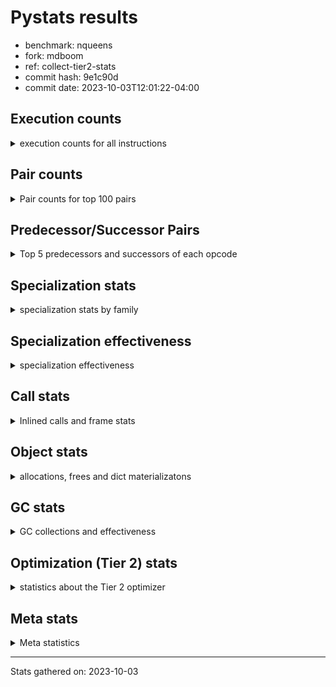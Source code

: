 
# Pystats results

- benchmark: nqueens
- fork: mdboom
- ref: collect-tier2-stats
- commit hash: 9e1c90d
- commit date: 2023-10-03T12:01:22-04:00

## Execution counts

<details>
<summary> execution counts for all instructions </summary>

|Name | Count | Self | Cumulative | Miss ratio | 
|---|---:|---:|---:|---:|
| POP_TOP | 51,823,200 | 11.1% | 11.1% |  |
| RESUME_CHECK | 47,111,580 | 10.1% | 21.3% |  |
| ENTER_EXECUTOR | 46,297,280 | 9.9% | 31.2% |  |
| INTERPRETER_EXIT | 44,692,260 | 9.6% | 40.8% |  |
| YIELD_VALUE | 42,146,160 | 9.1% | 49.9% |  |
| LOAD_FAST | 32,084,600 | 6.9% | 56.7% |  |
| LOAD_FAST_LOAD_FAST | 26,985,720 | 5.8% | 62.5% |  |
| LOAD_CONST | 18,799,320 | 4.0% | 66.6% |  |
| BINARY_OP_ADD_INT | 8,995,380 | 1.9% | 68.5% |  |
| BINARY_SLICE | 8,995,260 | 1.9% | 70.4% |  |
| LOAD_GLOBAL_BUILTIN | 7,511,760 | 1.6% | 72.1% |  |
| STORE_FAST | 7,385,060 | 1.6% | 73.6% |  |
| STORE_SUBSCR_LIST_INT | 6,576,060 | 1.4% | 75.1% |  |
| LOAD_DEREF | 4,971,020 | 1.1% | 76.1% |  |
| RETURN_CONST | 4,965,360 | 1.1% | 77.2% |  |
| BINARY_SUBSCR_TUPLE_INT | 4,965,320 | 1.1% | 78.3% |  |
| RETURN_GENERATOR | 4,965,300 | 1.1% | 79.3% |  |
| GET_ITER | 4,965,300 | 1.1% | 80.4% |  |
| COPY_FREE_VARS | 4,965,240 | 1.1% | 81.5% |  |
| CALL_PY_EXACT_ARGS | 4,965,240 | 1.1% | 82.5% |  |
| SET_FUNCTION_ATTRIBUTE | 4,965,180 | 1.1% | 83.6% |  |
| MAKE_FUNCTION | 4,965,180 | 1.1% | 84.7% |  |
| BUILD_TUPLE | 4,965,180 | 1.1% | 85.7% |  |
| POP_JUMP_IF_FALSE | 4,838,520 | 1.0% | 86.8% |  |
| SWAP | 4,838,460 | 1.0% | 87.8% |  |
| BINARY_SUBSCR_LIST_INT | 4,838,400 | 1.0% | 88.8% |  |
| UNARY_NEGATIVE | 4,838,280 | 1.0% | 89.9% |  |
| BINARY_OP_SUBTRACT_INT | 4,283,760 | 0.9% | 90.8% |  |
| BINARY_OP | 4,157,960 | 0.9% | 91.7% |  |
| STORE_SLICE | 4,156,860 | 0.9% | 92.6% |  |
| CALL_BUILTIN_CLASS | 2,546,460 | 0.5% | 93.1% |  |
| COMPARE_OP_INT | 2,546,100 | 0.5% | 93.7% |  |
| FOR_ITER_RANGE | 2,546,040 | 0.5% | 94.2% |  |
| CALL_LEN | 2,546,040 | 0.5% | 94.8% |  |
| JUMP_FORWARD | 2,424,660 | 0.5% | 95.3% |  |
| BINARY_SUBSCR | 2,419,820 | 0.5% | 95.8% |  |
| STORE_SUBSCR | 2,419,740 | 0.5% | 96.3% |  |
| JUMP_BACKWARD | 2,419,380 | 0.5% | 96.9% |  |
| FOR_ITER_LIST | 2,419,360 | 0.5% | 97.4% |  |
| COPY | 2,419,320 | 0.5% | 97.9% |  |
| STORE_DEREF | 2,419,260 | 0.5% | 98.4% |  |
| FOR_ITER_GEN | 2,419,260 | 0.5% | 98.9% |  |
| CALL_TUPLE_1 | 2,419,260 | 0.5% | 99.5% |  |
| TO_BOOL_INT | 2,419,200 | 0.5% | 100.0% |  |
| POP_JUMP_IF_TRUE | 126,780 | 0.0% | 100.0% |  |
| CALL | 560 | 0.0% | 100.0% |  |
| PUSH_NULL | 300 | 0.0% | 100.0% |  |
| LOAD_GLOBAL | 280 | 0.0% | 100.0% |  |
| LOAD_GLOBAL_MODULE | 220 | 0.0% | 100.0% |  |
| MAKE_CELL | 120 | 0.0% | 100.0% |  |
| LOAD_ATTR_MODULE | 100 | 0.0% | 100.0% |  |
| RETURN_VALUE | 60 | 0.0% | 100.0% |  |
| POP_JUMP_IF_NOT_NONE | 60 | 0.0% | 100.0% |  |
| NOP | 60 | 0.0% | 100.0% |  |
| LOAD_ATTR | 60 | 0.0% | 100.0% |  |
| END_FOR | 60 | 0.0% | 100.0% |  |
| CALL_PY_WITH_DEFAULTS | 60 | 0.0% | 100.0% |  |
| CALL_FUNCTION_EX | 60 | 0.0% | 100.0% |  |
| BUILD_SLICE | 60 | 0.0% | 100.0% |  |
| BINARY_OP_SUBTRACT_FLOAT | 60 | 0.0% | 100.0% |  |
| TO_BOOL | 20 | 0.0% | 100.0% |  |
| COMPARE_OP | 20 | 0.0% | 100.0% |  |


</details>

## Pair counts

<details>
<summary> Pair counts for top 100 pairs </summary>

|Pair | Count | Self | Cumulative | 
|---|---:|---:|---:|
| RESUME_CHECK POP_TOP | 42,146,160 | 9.1% | 9.1% |
| CACHE RESUME_CHECK | 39,727,020 | 8.5% | 17.6% |
| YIELD_VALUE INTERPRETER_EXIT | 39,726,960 | 8.5% | 26.1% |
| POP_TOP ENTER_EXECUTOR | 39,721,260 | 8.5% | 34.7% |
| ENTER_EXECUTOR YIELD_VALUE | 34,756,120 | 7.5% | 42.1% |
| LOAD_FAST_LOAD_FAST STORE_SUBSCR_LIST_INT | 6,576,000 | 1.4% | 43.5% |
| LOAD_GLOBAL_BUILTIN LOAD_FAST | 4,965,420 | 1.1% | 44.6% |
| STORE_FAST LOAD_DEREF | 4,965,380 | 1.1% | 45.7% |
| LOAD_FAST BINARY_SUBSCR_TUPLE_INT | 4,965,320 | 1.1% | 46.7% |
| LOAD_DEREF LOAD_FAST | 4,965,320 | 1.1% | 47.8% |
| RETURN_CONST INTERPRETER_EXIT | 4,965,300 | 1.1% | 48.9% |
| POP_TOP RESUME_CHECK | 4,965,300 | 1.1% | 49.9% |
| CACHE POP_TOP | 4,965,240 | 1.1% | 51.0% |
| ENTER_EXECUTOR RETURN_CONST | 4,965,220 | 1.1% | 52.1% |
| SET_FUNCTION_ATTRIBUTE LOAD_FAST | 4,965,180 | 1.1% | 53.1% |
| RESUME_CHECK LOAD_FAST | 4,965,180 | 1.1% | 54.2% |
| MAKE_FUNCTION SET_FUNCTION_ATTRIBUTE | 4,965,180 | 1.1% | 55.3% |
| LOAD_FAST BUILD_TUPLE | 4,965,180 | 1.1% | 56.3% |
| LOAD_CONST MAKE_FUNCTION | 4,965,180 | 1.1% | 57.4% |
| COPY_FREE_VARS RETURN_GENERATOR | 4,965,180 | 1.1% | 58.5% |
| CALL_PY_EXACT_ARGS COPY_FREE_VARS | 4,965,180 | 1.1% | 59.5% |
| BUILD_TUPLE LOAD_CONST | 4,965,180 | 1.1% | 60.6% |
| GET_ITER CALL_PY_EXACT_ARGS | 4,965,160 | 1.1% | 61.7% |
| LOAD_FAST LOAD_CONST | 4,838,520 | 1.0% | 62.7% |
| LOAD_CONST BINARY_OP_ADD_INT | 4,838,480 | 1.0% | 63.7% |
| LOAD_FAST_LOAD_FAST BINARY_SUBSCR_LIST_INT | 4,838,340 | 1.0% | 64.8% |
| LOAD_FAST_LOAD_FAST UNARY_NEGATIVE | 4,838,280 | 1.0% | 65.8% |
| LOAD_FAST_LOAD_FAST LOAD_CONST | 4,156,920 | 0.9% | 66.7% |
| LOAD_FAST_LOAD_FAST BINARY_OP_SUBTRACT_INT | 4,156,900 | 0.9% | 67.6% |
| STORE_SUBSCR_LIST_INT ENTER_EXECUTOR | 4,156,860 | 0.9% | 68.5% |
| STORE_SLICE LOAD_FAST_LOAD_FAST | 4,156,860 | 0.9% | 69.4% |
| LOAD_CONST STORE_SLICE | 4,156,860 | 0.9% | 70.3% |
| BINARY_SLICE BINARY_OP | 4,156,860 | 0.9% | 71.2% |
| BINARY_OP_SUBTRACT_INT LOAD_FAST_LOAD_FAST | 4,156,860 | 0.9% | 72.1% |
| BINARY_OP_ADD_INT BINARY_SLICE | 4,156,860 | 0.9% | 73.0% |
| BINARY_OP LOAD_FAST_LOAD_FAST | 4,156,860 | 0.9% | 73.9% |
| LOAD_GLOBAL_BUILTIN LOAD_GLOBAL_BUILTIN | 2,546,120 | 0.5% | 74.4% |
| FOR_ITER_RANGE STORE_FAST | 2,546,040 | 0.5% | 75.0% |
| RETURN_GENERATOR CALL_BUILTIN_CLASS | 2,546,020 | 0.5% | 75.5% |
| LOAD_FAST GET_ITER | 2,545,980 | 0.5% | 76.0% |
| LOAD_FAST FOR_ITER_RANGE | 2,545,980 | 0.5% | 76.6% |
| CALL_BUILTIN_CLASS CALL_LEN | 2,545,980 | 0.5% | 77.1% |
| BINARY_SUBSCR_TUPLE_INT LOAD_FAST | 2,545,980 | 0.5% | 77.7% |
| FOR_ITER_LIST STORE_FAST | 2,419,340 | 0.5% | 78.2% |
| BINARY_SUBSCR_TUPLE_INT YIELD_VALUE | 2,419,340 | 0.5% | 78.7% |
| COMPARE_OP_INT POP_JUMP_IF_FALSE | 2,419,320 | 0.5% | 79.2% |
| YIELD_VALUE STORE_DEREF | 2,419,200 | 0.5% | 79.8% |
| TO_BOOL_INT POP_JUMP_IF_FALSE | 2,419,200 | 0.5% | 80.3% |
| SWAP COPY | 2,419,200 | 0.5% | 80.8% |
| STORE_SUBSCR_LIST_INT LOAD_FAST_LOAD_FAST | 2,419,200 | 0.5% | 81.3% |
| STORE_FAST LOAD_FAST_LOAD_FAST | 2,419,200 | 0.5% | 81.8% |
| STORE_DEREF LOAD_FAST | 2,419,200 | 0.5% | 82.4% |
| LOAD_FAST_LOAD_FAST LOAD_FAST | 2,419,200 | 0.5% | 82.9% |
| LOAD_FAST LOAD_GLOBAL_BUILTIN | 2,419,200 | 0.5% | 83.4% |
| LOAD_FAST FOR_ITER_LIST | 2,419,200 | 0.5% | 83.9% |
| LOAD_FAST BINARY_SLICE | 2,419,200 | 0.5% | 84.4% |
| LOAD_FAST BINARY_OP_ADD_INT | 2,419,200 | 0.5% | 85.0% |
| LOAD_CONST LOAD_FAST | 2,419,200 | 0.5% | 85.5% |
| LOAD_CONST BINARY_SLICE | 2,419,200 | 0.5% | 86.0% |
| JUMP_BACKWARD FOR_ITER_GEN | 2,419,200 | 0.5% | 86.5% |
| FOR_ITER_GEN RESUME_CHECK | 2,419,200 | 0.5% | 87.0% |
| COPY COMPARE_OP_INT | 2,419,200 | 0.5% | 87.6% |
| CALL_TUPLE_1 YIELD_VALUE | 2,419,200 | 0.5% | 88.1% |
| CALL_LEN SWAP | 2,419,200 | 0.5% | 88.6% |
| BINARY_SLICE LOAD_FAST_LOAD_FAST | 2,419,200 | 0.5% | 89.1% |
| BINARY_SLICE GET_ITER | 2,419,200 | 0.5% | 89.6% |
| BINARY_OP_ADD_INT YIELD_VALUE | 2,419,200 | 0.5% | 90.2% |
| BINARY_OP_ADD_INT LOAD_CONST | 2,419,200 | 0.5% | 90.7% |
| RETURN_GENERATOR CALL_TUPLE_1 | 2,419,180 | 0.5% | 91.2% |
| LOAD_FAST TO_BOOL_INT | 2,419,180 | 0.5% | 91.7% |
| UNARY_NEGATIVE STORE_SUBSCR | 2,419,140 | 0.5% | 92.2% |
| UNARY_NEGATIVE BINARY_SUBSCR | 2,419,140 | 0.5% | 92.8% |
| SWAP LOAD_FAST_LOAD_FAST | 2,419,140 | 0.5% | 93.3% |
| STORE_SUBSCR LOAD_GLOBAL_BUILTIN | 2,419,140 | 0.5% | 93.8% |
| POP_TOP POP_TOP | 2,419,140 | 0.5% | 94.3% |
| POP_TOP JUMP_FORWARD | 2,419,140 | 0.5% | 94.8% |
| POP_JUMP_IF_FALSE ENTER_EXECUTOR | 2,419,140 | 0.5% | 95.4% |
| JUMP_FORWARD LOAD_FAST | 2,419,140 | 0.5% | 95.9% |
| ENTER_EXECUTOR LOAD_FAST_LOAD_FAST | 2,419,140 | 0.5% | 96.4% |
| ENTER_EXECUTOR LOAD_CONST | 2,419,140 | 0.5% | 96.9% |
| BINARY_SUBSCR_LIST_INT SWAP | 2,419,140 | 0.5% | 97.4% |
| BINARY_SUBSCR_LIST_INT STORE_FAST | 2,419,140 | 0.5% | 98.0% |
| BINARY_SUBSCR LOAD_FAST_LOAD_FAST | 2,419,140 | 0.5% | 98.5% |
| POP_TOP JUMP_BACKWARD | 2,298,120 | 0.5% | 99.0% |
| POP_JUMP_IF_FALSE POP_TOP | 2,292,420 | 0.5% | 99.5% |
| ENTER_EXECUTOR BINARY_OP_ADD_INT | 1,737,660 | 0.4% | 99.8% |
| POP_JUMP_IF_FALSE LOAD_GLOBAL_BUILTIN | 126,840 | 0.0% | 99.9% |
| LOAD_FAST BINARY_OP_SUBTRACT_INT | 126,780 | 0.0% | 99.9% |
| COMPARE_OP_INT POP_JUMP_IF_TRUE | 126,780 | 0.0% | 99.9% |
| CALL_LEN COMPARE_OP_INT | 126,780 | 0.0% | 99.9% |
| BINARY_OP_SUBTRACT_INT YIELD_VALUE | 126,780 | 0.0% | 100.0% |
| POP_JUMP_IF_TRUE JUMP_BACKWARD | 121,260 | 0.0% | 100.0% |
| POP_JUMP_IF_TRUE JUMP_FORWARD | 5,520 | 0.0% | 100.0% |
| LOAD_DEREF YIELD_VALUE | 5,520 | 0.0% | 100.0% |
| JUMP_FORWARD LOAD_DEREF | 5,520 | 0.0% | 100.0% |
| BINARY_OP BINARY_OP | 1,020 | 0.0% | 100.0% |
| BINARY_SUBSCR BINARY_SUBSCR | 620 | 0.0% | 100.0% |
| STORE_SUBSCR STORE_SUBSCR | 600 | 0.0% | 100.0% |
| STORE_FAST LOAD_FAST | 240 | 0.0% | 100.0% |
| PUSH_NULL CALL | 240 | 0.0% | 100.0% |


</details>

## Predecessor/Successor Pairs

<details>
<summary> Top 5 predecessors and successors of each opcode </summary>

### BINARY_SLICE

<details>
<summary> Successors and predecessors for BINARY_SLICE </summary>

|Predecessors | Count | Percentage | 
|---|---:|---:|
| BINARY_OP_ADD_INT | 4,156,860 | 46.2% |
| LOAD_FAST | 2,419,200 | 26.9% |
| LOAD_CONST | 2,419,200 | 26.9% |

|Successors | Count | Percentage | 
|---|---:|---:|
| BINARY_OP | 4,156,860 | 46.2% |
| LOAD_FAST_LOAD_FAST | 2,419,200 | 26.9% |
| GET_ITER | 2,419,200 | 26.9% |


</details>

### STORE_SLICE

<details>
<summary> Successors and predecessors for STORE_SLICE </summary>

|Predecessors | Count | Percentage | 
|---|---:|---:|
| LOAD_CONST | 4,156,860 | 100.0% |

|Successors | Count | Percentage | 
|---|---:|---:|
| LOAD_FAST_LOAD_FAST | 4,156,860 | 100.0% |


</details>

### CACHE

<details>
<summary> Successors and predecessors for CACHE </summary>

|Predecessors | Count | Percentage | 
|---|---:|---:|

|Successors | Count | Percentage | 
|---|---:|---:|
| RESUME_CHECK | 39,727,020 | 88.9% |
| POP_TOP | 4,965,240 | 11.1% |


</details>

### BINARY_SUBSCR

<details>
<summary> Successors and predecessors for BINARY_SUBSCR </summary>

|Predecessors | Count | Percentage | 
|---|---:|---:|
| UNARY_NEGATIVE | 2,419,140 | 100.0% |
| BINARY_SUBSCR | 620 | 0.0% |
| BUILD_SLICE | 60 | 0.0% |

|Successors | Count | Percentage | 
|---|---:|---:|
| LOAD_FAST_LOAD_FAST | 2,419,140 | 100.0% |
| BINARY_SUBSCR | 620 | 0.0% |
| STORE_FAST | 60 | 0.0% |


</details>

### END_FOR

<details>
<summary> Successors and predecessors for END_FOR </summary>

|Predecessors | Count | Percentage | 
|---|---:|---:|
| RETURN_CONST | 60 | 100.0% |

|Successors | Count | Percentage | 
|---|---:|---:|
| RETURN_CONST | 60 | 100.0% |


</details>

### GET_ITER

<details>
<summary> Successors and predecessors for GET_ITER </summary>

|Predecessors | Count | Percentage | 
|---|---:|---:|
| LOAD_FAST | 2,545,980 | 51.3% |
| BINARY_SLICE | 2,419,200 | 48.7% |
| RETURN_GENERATOR | 60 | 0.0% |
| CALL_BUILTIN_CLASS | 60 | 0.0% |

|Successors | Count | Percentage | 
|---|---:|---:|
| CALL_PY_EXACT_ARGS | 4,965,160 | 100.0% |
| FOR_ITER_RANGE | 60 | 0.0% |
| FOR_ITER_GEN | 60 | 0.0% |
| CALL | 20 | 0.0% |


</details>

### INTERPRETER_EXIT

<details>
<summary> Successors and predecessors for INTERPRETER_EXIT </summary>

|Predecessors | Count | Percentage | 
|---|---:|---:|
| YIELD_VALUE | 39,726,960 | 88.9% |
| RETURN_CONST | 4,965,300 | 11.1% |

|Successors | Count | Percentage | 
|---|---:|---:|


</details>

### MAKE_FUNCTION

<details>
<summary> Successors and predecessors for MAKE_FUNCTION </summary>

|Predecessors | Count | Percentage | 
|---|---:|---:|
| LOAD_CONST | 4,965,180 | 100.0% |

|Successors | Count | Percentage | 
|---|---:|---:|
| SET_FUNCTION_ATTRIBUTE | 4,965,180 | 100.0% |


</details>

### NOP

<details>
<summary> Successors and predecessors for NOP </summary>

|Predecessors | Count | Percentage | 
|---|---:|---:|
| POP_TOP | 60 | 100.0% |

|Successors | Count | Percentage | 
|---|---:|---:|
| LOAD_DEREF | 60 | 100.0% |


</details>

### POP_TOP

<details>
<summary> Successors and predecessors for POP_TOP </summary>

|Predecessors | Count | Percentage | 
|---|---:|---:|
| RESUME_CHECK | 42,146,160 | 81.3% |
| CACHE | 4,965,240 | 9.6% |
| POP_TOP | 2,419,140 | 4.7% |
| POP_JUMP_IF_FALSE | 2,292,420 | 4.4% |
| CALL | 120 | 0.0% |

|Successors | Count | Percentage | 
|---|---:|---:|
| ENTER_EXECUTOR | 39,721,260 | 76.6% |
| RESUME_CHECK | 4,965,300 | 9.6% |
| POP_TOP | 2,419,140 | 4.7% |
| JUMP_FORWARD | 2,419,140 | 4.7% |
| JUMP_BACKWARD | 2,298,120 | 4.4% |


</details>

### PUSH_NULL

<details>
<summary> Successors and predecessors for PUSH_NULL </summary>

|Predecessors | Count | Percentage | 
|---|---:|---:|
| LOAD_FAST | 180 | 60.0% |
| LOAD_DEREF | 60 | 20.0% |
| LOAD_ATTR_MODULE | 40 | 13.3% |
| LOAD_ATTR | 20 | 6.7% |

|Successors | Count | Percentage | 
|---|---:|---:|
| CALL | 240 | 80.0% |
| LOAD_FAST | 60 | 20.0% |


</details>

### RETURN_GENERATOR

<details>
<summary> Successors and predecessors for RETURN_GENERATOR </summary>

|Predecessors | Count | Percentage | 
|---|---:|---:|
| COPY_FREE_VARS | 4,965,180 | 100.0% |
| MAKE_CELL | 120 | 0.0% |

|Successors | Count | Percentage | 
|---|---:|---:|
| CALL_BUILTIN_CLASS | 2,546,020 | 51.3% |
| CALL_TUPLE_1 | 2,419,180 | 48.7% |
| GET_ITER | 60 | 0.0% |
| CALL | 40 | 0.0% |


</details>

### RETURN_VALUE

<details>
<summary> Successors and predecessors for RETURN_VALUE </summary>

|Predecessors | Count | Percentage | 
|---|---:|---:|
| LOAD_FAST | 60 | 100.0% |

|Successors | Count | Percentage | 
|---|---:|---:|
| LOAD_GLOBAL | 40 | 66.7% |
| LOAD_GLOBAL_MODULE | 20 | 33.3% |


</details>

### STORE_SUBSCR

<details>
<summary> Successors and predecessors for STORE_SUBSCR </summary>

|Predecessors | Count | Percentage | 
|---|---:|---:|
| UNARY_NEGATIVE | 2,419,140 | 100.0% |
| STORE_SUBSCR | 600 | 0.0% |

|Successors | Count | Percentage | 
|---|---:|---:|
| LOAD_GLOBAL_BUILTIN | 2,419,140 | 100.0% |
| STORE_SUBSCR | 600 | 0.0% |


</details>

### TO_BOOL

<details>
<summary> Successors and predecessors for TO_BOOL </summary>

|Predecessors | Count | Percentage | 
|---|---:|---:|
| LOAD_FAST | 20 | 100.0% |

|Successors | Count | Percentage | 
|---|---:|---:|
| TO_BOOL_INT | 20 | 100.0% |


</details>

### UNARY_NEGATIVE

<details>
<summary> Successors and predecessors for UNARY_NEGATIVE </summary>

|Predecessors | Count | Percentage | 
|---|---:|---:|
| LOAD_FAST_LOAD_FAST | 4,838,280 | 100.0% |

|Successors | Count | Percentage | 
|---|---:|---:|
| STORE_SUBSCR | 2,419,140 | 50.0% |
| BINARY_SUBSCR | 2,419,140 | 50.0% |


</details>

### BINARY_OP

<details>
<summary> Successors and predecessors for BINARY_OP </summary>

|Predecessors | Count | Percentage | 
|---|---:|---:|
| BINARY_SLICE | 4,156,860 | 100.0% |
| BINARY_OP | 1,020 | 0.0% |
| LOAD_CONST | 40 | 0.0% |
| LOAD_FAST_LOAD_FAST | 20 | 0.0% |
| LOAD_FAST | 20 | 0.0% |

|Successors | Count | Percentage | 
|---|---:|---:|
| LOAD_FAST_LOAD_FAST | 4,156,860 | 100.0% |
| BINARY_OP | 1,020 | 0.0% |
| BINARY_OP_ADD_INT | 40 | 0.0% |
| BINARY_OP_SUBTRACT_INT | 20 | 0.0% |
| BINARY_OP_SUBTRACT_FLOAT | 20 | 0.0% |


</details>

### BUILD_SLICE

<details>
<summary> Successors and predecessors for BUILD_SLICE </summary>

|Predecessors | Count | Percentage | 
|---|---:|---:|
| LOAD_CONST | 60 | 100.0% |

|Successors | Count | Percentage | 
|---|---:|---:|
| BINARY_SUBSCR | 60 | 100.0% |


</details>

### BUILD_TUPLE

<details>
<summary> Successors and predecessors for BUILD_TUPLE </summary>

|Predecessors | Count | Percentage | 
|---|---:|---:|
| LOAD_FAST | 4,965,180 | 100.0% |

|Successors | Count | Percentage | 
|---|---:|---:|
| LOAD_CONST | 4,965,180 | 100.0% |


</details>

### CALL

<details>
<summary> Successors and predecessors for CALL </summary>

|Predecessors | Count | Percentage | 
|---|---:|---:|
| PUSH_NULL | 240 | 42.9% |
| LOAD_FAST | 100 | 17.9% |
| CALL | 80 | 14.3% |
| RETURN_GENERATOR | 40 | 7.1% |
| CALL_BUILTIN_CLASS | 40 | 7.1% |

|Successors | Count | Percentage | 
|---|---:|---:|
| POP_TOP | 120 | 21.4% |
| CALL_BUILTIN_CLASS | 120 | 21.4% |
| CALL | 80 | 14.3% |
| STORE_FAST | 60 | 10.7% |
| LOAD_FAST | 60 | 10.7% |


</details>

### CALL_FUNCTION_EX

<details>
<summary> Successors and predecessors for CALL_FUNCTION_EX </summary>

|Predecessors | Count | Percentage | 
|---|---:|---:|
| LOAD_FAST | 60 | 100.0% |

|Successors | Count | Percentage | 
|---|---:|---:|
| COPY_FREE_VARS | 60 | 100.0% |


</details>

### COMPARE_OP

<details>
<summary> Successors and predecessors for COMPARE_OP </summary>

|Predecessors | Count | Percentage | 
|---|---:|---:|
| LOAD_CONST | 20 | 100.0% |

|Successors | Count | Percentage | 
|---|---:|---:|
| COMPARE_OP_INT | 20 | 100.0% |


</details>

### COPY

<details>
<summary> Successors and predecessors for COPY </summary>

|Predecessors | Count | Percentage | 
|---|---:|---:|
| SWAP | 2,419,200 | 100.0% |
| LOAD_FAST_LOAD_FAST | 60 | 0.0% |
| COPY | 60 | 0.0% |

|Successors | Count | Percentage | 
|---|---:|---:|
| COMPARE_OP_INT | 2,419,200 | 100.0% |
| COPY | 60 | 0.0% |
| BINARY_SUBSCR_LIST_INT | 60 | 0.0% |


</details>

### COPY_FREE_VARS

<details>
<summary> Successors and predecessors for COPY_FREE_VARS </summary>

|Predecessors | Count | Percentage | 
|---|---:|---:|
| CALL_PY_EXACT_ARGS | 4,965,180 | 100.0% |
| CALL_FUNCTION_EX | 60 | 0.0% |

|Successors | Count | Percentage | 
|---|---:|---:|
| RETURN_GENERATOR | 4,965,180 | 100.0% |
| RESUME_CHECK | 60 | 0.0% |


</details>

### ENTER_EXECUTOR

<details>
<summary> Successors and predecessors for ENTER_EXECUTOR </summary>

|Predecessors | Count | Percentage | 
|---|---:|---:|
| POP_TOP | 39,721,260 | 85.8% |
| STORE_SUBSCR_LIST_INT | 4,156,860 | 9.0% |
| POP_JUMP_IF_FALSE | 2,419,140 | 5.2% |
| JUMP_BACKWARD | 20 | 0.0% |

|Successors | Count | Percentage | 
|---|---:|---:|
| YIELD_VALUE | 34,756,120 | 75.1% |
| RETURN_CONST | 4,965,220 | 10.7% |
| LOAD_FAST_LOAD_FAST | 2,419,140 | 5.2% |
| LOAD_CONST | 2,419,140 | 5.2% |
| BINARY_OP_ADD_INT | 1,737,660 | 3.8% |


</details>

### JUMP_BACKWARD

<details>
<summary> Successors and predecessors for JUMP_BACKWARD </summary>

|Predecessors | Count | Percentage | 
|---|---:|---:|
| POP_TOP | 2,298,120 | 95.0% |
| POP_JUMP_IF_TRUE | 121,260 | 5.0% |

|Successors | Count | Percentage | 
|---|---:|---:|
| FOR_ITER_GEN | 2,419,200 | 100.0% |
| FOR_ITER_LIST | 160 | 0.0% |
| ENTER_EXECUTOR | 20 | 0.0% |


</details>

### JUMP_FORWARD

<details>
<summary> Successors and predecessors for JUMP_FORWARD </summary>

|Predecessors | Count | Percentage | 
|---|---:|---:|
| POP_TOP | 2,419,140 | 99.8% |
| POP_JUMP_IF_TRUE | 5,520 | 0.2% |

|Successors | Count | Percentage | 
|---|---:|---:|
| LOAD_FAST | 2,419,140 | 99.8% |
| LOAD_DEREF | 5,520 | 0.2% |


</details>

### LOAD_ATTR

<details>
<summary> Successors and predecessors for LOAD_ATTR </summary>

|Predecessors | Count | Percentage | 
|---|---:|---:|
| LOAD_GLOBAL_MODULE | 40 | 66.7% |
| LOAD_GLOBAL | 20 | 33.3% |

|Successors | Count | Percentage | 
|---|---:|---:|
| LOAD_ATTR_MODULE | 40 | 66.7% |
| PUSH_NULL | 20 | 33.3% |


</details>

### LOAD_CONST

<details>
<summary> Successors and predecessors for LOAD_CONST </summary>

|Predecessors | Count | Percentage | 
|---|---:|---:|
| BUILD_TUPLE | 4,965,180 | 26.4% |
| LOAD_FAST | 4,838,520 | 25.7% |
| LOAD_FAST_LOAD_FAST | 4,156,920 | 22.1% |
| BINARY_OP_ADD_INT | 2,419,200 | 12.9% |
| ENTER_EXECUTOR | 2,419,140 | 12.9% |

|Successors | Count | Percentage | 
|---|---:|---:|
| MAKE_FUNCTION | 4,965,180 | 26.4% |
| BINARY_OP_ADD_INT | 4,838,480 | 25.7% |
| STORE_SLICE | 4,156,860 | 22.1% |
| LOAD_FAST | 2,419,200 | 12.9% |
| BINARY_SLICE | 2,419,200 | 12.9% |


</details>

### LOAD_DEREF

<details>
<summary> Successors and predecessors for LOAD_DEREF </summary>

|Predecessors | Count | Percentage | 
|---|---:|---:|
| STORE_FAST | 4,965,380 | 99.9% |
| JUMP_FORWARD | 5,520 | 0.1% |
| NOP | 60 | 0.0% |
| LOAD_GLOBAL_BUILTIN | 60 | 0.0% |

|Successors | Count | Percentage | 
|---|---:|---:|
| LOAD_FAST | 4,965,320 | 99.9% |
| YIELD_VALUE | 5,520 | 0.1% |
| STORE_FAST | 60 | 0.0% |
| PUSH_NULL | 60 | 0.0% |
| CALL_LEN | 40 | 0.0% |


</details>

### LOAD_FAST

<details>
<summary> Successors and predecessors for LOAD_FAST </summary>

|Predecessors | Count | Percentage | 
|---|---:|---:|
| LOAD_GLOBAL_BUILTIN | 4,965,420 | 15.5% |
| LOAD_DEREF | 4,965,320 | 15.5% |
| SET_FUNCTION_ATTRIBUTE | 4,965,180 | 15.5% |
| RESUME_CHECK | 4,965,180 | 15.5% |
| BINARY_SUBSCR_TUPLE_INT | 2,545,980 | 7.9% |

|Successors | Count | Percentage | 
|---|---:|---:|
| BINARY_SUBSCR_TUPLE_INT | 4,965,320 | 15.5% |
| BUILD_TUPLE | 4,965,180 | 15.5% |
| LOAD_CONST | 4,838,520 | 15.1% |
| GET_ITER | 2,545,980 | 7.9% |
| FOR_ITER_RANGE | 2,545,980 | 7.9% |


</details>

### LOAD_FAST_LOAD_FAST

<details>
<summary> Successors and predecessors for LOAD_FAST_LOAD_FAST </summary>

|Predecessors | Count | Percentage | 
|---|---:|---:|
| STORE_SLICE | 4,156,860 | 15.4% |
| BINARY_OP_SUBTRACT_INT | 4,156,860 | 15.4% |
| BINARY_OP | 4,156,860 | 15.4% |
| STORE_SUBSCR_LIST_INT | 2,419,200 | 9.0% |
| STORE_FAST | 2,419,200 | 9.0% |

|Successors | Count | Percentage | 
|---|---:|---:|
| STORE_SUBSCR_LIST_INT | 6,576,000 | 24.4% |
| BINARY_SUBSCR_LIST_INT | 4,838,340 | 17.9% |
| UNARY_NEGATIVE | 4,838,280 | 17.9% |
| LOAD_CONST | 4,156,920 | 15.4% |
| BINARY_OP_SUBTRACT_INT | 4,156,900 | 15.4% |


</details>

### LOAD_GLOBAL

<details>
<summary> Successors and predecessors for LOAD_GLOBAL </summary>

|Predecessors | Count | Percentage | 
|---|---:|---:|
| STORE_FAST | 80 | 28.6% |
| RESUME_CHECK | 80 | 28.6% |
| LOAD_GLOBAL_BUILTIN | 60 | 21.4% |
| RETURN_VALUE | 40 | 14.3% |
| STORE_DEREF | 20 | 7.1% |

|Successors | Count | Percentage | 
|---|---:|---:|
| LOAD_GLOBAL_BUILTIN | 180 | 64.3% |
| LOAD_GLOBAL_MODULE | 80 | 28.6% |
| LOAD_ATTR | 20 | 7.1% |


</details>

### MAKE_CELL

<details>
<summary> Successors and predecessors for MAKE_CELL </summary>

|Predecessors | Count | Percentage | 
|---|---:|---:|
| CALL_PY_WITH_DEFAULTS | 60 | 50.0% |
| CALL_PY_EXACT_ARGS | 60 | 50.0% |

|Successors | Count | Percentage | 
|---|---:|---:|
| RETURN_GENERATOR | 120 | 100.0% |


</details>

### POP_JUMP_IF_FALSE

<details>
<summary> Successors and predecessors for POP_JUMP_IF_FALSE </summary>

|Predecessors | Count | Percentage | 
|---|---:|---:|
| COMPARE_OP_INT | 2,419,320 | 50.0% |
| TO_BOOL_INT | 2,419,200 | 50.0% |

|Successors | Count | Percentage | 
|---|---:|---:|
| ENTER_EXECUTOR | 2,419,140 | 50.0% |
| POP_TOP | 2,292,420 | 47.4% |
| LOAD_GLOBAL_BUILTIN | 126,840 | 2.6% |
| LOAD_FAST_LOAD_FAST | 60 | 0.0% |
| LOAD_FAST | 60 | 0.0% |


</details>

### POP_JUMP_IF_NOT_NONE

<details>
<summary> Successors and predecessors for POP_JUMP_IF_NOT_NONE </summary>

|Predecessors | Count | Percentage | 
|---|---:|---:|
| LOAD_FAST | 60 | 100.0% |

|Successors | Count | Percentage | 
|---|---:|---:|
| LOAD_FAST | 60 | 100.0% |


</details>

### POP_JUMP_IF_TRUE

<details>
<summary> Successors and predecessors for POP_JUMP_IF_TRUE </summary>

|Predecessors | Count | Percentage | 
|---|---:|---:|
| COMPARE_OP_INT | 126,780 | 100.0% |

|Successors | Count | Percentage | 
|---|---:|---:|
| JUMP_BACKWARD | 121,260 | 95.6% |
| JUMP_FORWARD | 5,520 | 4.4% |


</details>

### RETURN_CONST

<details>
<summary> Successors and predecessors for RETURN_CONST </summary>

|Predecessors | Count | Percentage | 
|---|---:|---:|
| ENTER_EXECUTOR | 4,965,220 | 100.0% |
| POP_TOP | 60 | 0.0% |
| END_FOR | 60 | 0.0% |
| FOR_ITER_LIST | 20 | 0.0% |

|Successors | Count | Percentage | 
|---|---:|---:|
| INTERPRETER_EXIT | 4,965,300 | 100.0% |
| END_FOR | 60 | 0.0% |


</details>

### SET_FUNCTION_ATTRIBUTE

<details>
<summary> Successors and predecessors for SET_FUNCTION_ATTRIBUTE </summary>

|Predecessors | Count | Percentage | 
|---|---:|---:|
| MAKE_FUNCTION | 4,965,180 | 100.0% |

|Successors | Count | Percentage | 
|---|---:|---:|
| LOAD_FAST | 4,965,180 | 100.0% |


</details>

### STORE_DEREF

<details>
<summary> Successors and predecessors for STORE_DEREF </summary>

|Predecessors | Count | Percentage | 
|---|---:|---:|
| YIELD_VALUE | 2,419,200 | 100.0% |
| CALL_TUPLE_1 | 60 | 0.0% |

|Successors | Count | Percentage | 
|---|---:|---:|
| LOAD_FAST | 2,419,200 | 100.0% |
| LOAD_GLOBAL_BUILTIN | 40 | 0.0% |
| LOAD_GLOBAL | 20 | 0.0% |


</details>

### STORE_FAST

<details>
<summary> Successors and predecessors for STORE_FAST </summary>

|Predecessors | Count | Percentage | 
|---|---:|---:|
| FOR_ITER_RANGE | 2,546,040 | 34.5% |
| FOR_ITER_LIST | 2,419,340 | 32.8% |
| BINARY_SUBSCR_LIST_INT | 2,419,140 | 32.8% |
| CALL_BUILTIN_CLASS | 120 | 0.0% |
| LOAD_FAST | 60 | 0.0% |

|Successors | Count | Percentage | 
|---|---:|---:|
| LOAD_DEREF | 4,965,380 | 67.2% |
| LOAD_FAST_LOAD_FAST | 2,419,200 | 32.8% |
| LOAD_FAST | 240 | 0.0% |
| LOAD_GLOBAL_BUILTIN | 120 | 0.0% |
| LOAD_GLOBAL | 80 | 0.0% |


</details>

### SWAP

<details>
<summary> Successors and predecessors for SWAP </summary>

|Predecessors | Count | Percentage | 
|---|---:|---:|
| CALL_LEN | 2,419,200 | 50.0% |
| BINARY_SUBSCR_LIST_INT | 2,419,140 | 50.0% |
| SWAP | 60 | 0.0% |
| BINARY_OP_SUBTRACT_INT | 60 | 0.0% |

|Successors | Count | Percentage | 
|---|---:|---:|
| COPY | 2,419,200 | 50.0% |
| LOAD_FAST_LOAD_FAST | 2,419,140 | 50.0% |
| SWAP | 60 | 0.0% |
| STORE_SUBSCR_LIST_INT | 60 | 0.0% |


</details>

### YIELD_VALUE

<details>
<summary> Successors and predecessors for YIELD_VALUE </summary>

|Predecessors | Count | Percentage | 
|---|---:|---:|
| ENTER_EXECUTOR | 34,756,120 | 82.5% |
| BINARY_SUBSCR_TUPLE_INT | 2,419,340 | 5.7% |
| CALL_TUPLE_1 | 2,419,200 | 5.7% |
| BINARY_OP_ADD_INT | 2,419,200 | 5.7% |
| BINARY_OP_SUBTRACT_INT | 126,780 | 0.3% |

|Successors | Count | Percentage | 
|---|---:|---:|
| INTERPRETER_EXIT | 39,726,960 | 94.3% |
| STORE_DEREF | 2,419,200 | 5.7% |


</details>

### BINARY_OP_ADD_INT

<details>
<summary> Successors and predecessors for BINARY_OP_ADD_INT </summary>

|Predecessors | Count | Percentage | 
|---|---:|---:|
| LOAD_CONST | 4,838,480 | 53.8% |
| LOAD_FAST | 2,419,200 | 26.9% |
| ENTER_EXECUTOR | 1,737,660 | 19.3% |
| BINARY_OP | 40 | 0.0% |

|Successors | Count | Percentage | 
|---|---:|---:|
| BINARY_SLICE | 4,156,860 | 46.2% |
| YIELD_VALUE | 2,419,200 | 26.9% |
| LOAD_CONST | 2,419,200 | 26.9% |
| LOAD_FAST | 60 | 0.0% |
| CALL_BUILTIN_CLASS | 40 | 0.0% |


</details>

### BINARY_OP_SUBTRACT_FLOAT

<details>
<summary> Successors and predecessors for BINARY_OP_SUBTRACT_FLOAT </summary>

|Predecessors | Count | Percentage | 
|---|---:|---:|
| LOAD_FAST | 40 | 66.7% |
| BINARY_OP | 20 | 33.3% |

|Successors | Count | Percentage | 
|---|---:|---:|
| STORE_FAST | 60 | 100.0% |


</details>

### BINARY_OP_SUBTRACT_INT

<details>
<summary> Successors and predecessors for BINARY_OP_SUBTRACT_INT </summary>

|Predecessors | Count | Percentage | 
|---|---:|---:|
| LOAD_FAST_LOAD_FAST | 4,156,900 | 97.0% |
| LOAD_FAST | 126,780 | 3.0% |
| LOAD_CONST | 60 | 0.0% |
| BINARY_OP | 20 | 0.0% |

|Successors | Count | Percentage | 
|---|---:|---:|
| LOAD_FAST_LOAD_FAST | 4,156,860 | 97.0% |
| YIELD_VALUE | 126,780 | 3.0% |
| SWAP | 60 | 0.0% |
| LOAD_CONST | 60 | 0.0% |


</details>

### BINARY_SUBSCR_LIST_INT

<details>
<summary> Successors and predecessors for BINARY_SUBSCR_LIST_INT </summary>

|Predecessors | Count | Percentage | 
|---|---:|---:|
| LOAD_FAST_LOAD_FAST | 4,838,340 | 100.0% |
| COPY | 60 | 0.0% |

|Successors | Count | Percentage | 
|---|---:|---:|
| SWAP | 2,419,140 | 50.0% |
| STORE_FAST | 2,419,140 | 50.0% |
| LOAD_CONST | 120 | 0.0% |


</details>

### BINARY_SUBSCR_TUPLE_INT

<details>
<summary> Successors and predecessors for BINARY_SUBSCR_TUPLE_INT </summary>

|Predecessors | Count | Percentage | 
|---|---:|---:|
| LOAD_FAST | 4,965,320 | 100.0% |

|Successors | Count | Percentage | 
|---|---:|---:|
| LOAD_FAST | 2,545,980 | 51.3% |
| YIELD_VALUE | 2,419,340 | 48.7% |


</details>

### CALL_BUILTIN_CLASS

<details>
<summary> Successors and predecessors for CALL_BUILTIN_CLASS </summary>

|Predecessors | Count | Percentage | 
|---|---:|---:|
| RETURN_GENERATOR | 2,546,020 | 100.0% |
| LOAD_FAST | 140 | 0.0% |
| CALL_BUILTIN_CLASS | 140 | 0.0% |
| CALL | 120 | 0.0% |
| BINARY_OP_ADD_INT | 40 | 0.0% |

|Successors | Count | Percentage | 
|---|---:|---:|
| CALL_LEN | 2,545,980 | 100.0% |
| CALL_BUILTIN_CLASS | 140 | 0.0% |
| STORE_FAST | 120 | 0.0% |
| POP_TOP | 60 | 0.0% |
| LOAD_CONST | 60 | 0.0% |


</details>

### CALL_LEN

<details>
<summary> Successors and predecessors for CALL_LEN </summary>

|Predecessors | Count | Percentage | 
|---|---:|---:|
| CALL_BUILTIN_CLASS | 2,545,980 | 100.0% |
| LOAD_DEREF | 40 | 0.0% |
| CALL | 20 | 0.0% |

|Successors | Count | Percentage | 
|---|---:|---:|
| SWAP | 2,419,200 | 95.0% |
| COMPARE_OP_INT | 126,780 | 5.0% |
| STORE_FAST | 60 | 0.0% |


</details>

### CALL_PY_EXACT_ARGS

<details>
<summary> Successors and predecessors for CALL_PY_EXACT_ARGS </summary>

|Predecessors | Count | Percentage | 
|---|---:|---:|
| GET_ITER | 4,965,160 | 100.0% |
| LOAD_FAST | 40 | 0.0% |
| CALL | 40 | 0.0% |

|Successors | Count | Percentage | 
|---|---:|---:|
| COPY_FREE_VARS | 4,965,180 | 100.0% |
| MAKE_CELL | 60 | 0.0% |


</details>

### CALL_PY_WITH_DEFAULTS

<details>
<summary> Successors and predecessors for CALL_PY_WITH_DEFAULTS </summary>

|Predecessors | Count | Percentage | 
|---|---:|---:|
| LOAD_FAST | 40 | 66.7% |
| CALL | 20 | 33.3% |

|Successors | Count | Percentage | 
|---|---:|---:|
| MAKE_CELL | 60 | 100.0% |


</details>

### CALL_TUPLE_1

<details>
<summary> Successors and predecessors for CALL_TUPLE_1 </summary>

|Predecessors | Count | Percentage | 
|---|---:|---:|
| RETURN_GENERATOR | 2,419,180 | 100.0% |
| LOAD_FAST | 40 | 0.0% |
| CALL | 40 | 0.0% |

|Successors | Count | Percentage | 
|---|---:|---:|
| YIELD_VALUE | 2,419,200 | 100.0% |
| STORE_DEREF | 60 | 0.0% |


</details>

### COMPARE_OP_INT

<details>
<summary> Successors and predecessors for COMPARE_OP_INT </summary>

|Predecessors | Count | Percentage | 
|---|---:|---:|
| COPY | 2,419,200 | 95.0% |
| CALL_LEN | 126,780 | 5.0% |
| LOAD_CONST | 100 | 0.0% |
| COMPARE_OP | 20 | 0.0% |

|Successors | Count | Percentage | 
|---|---:|---:|
| POP_JUMP_IF_FALSE | 2,419,320 | 95.0% |
| POP_JUMP_IF_TRUE | 126,780 | 5.0% |


</details>

### FOR_ITER_GEN

<details>
<summary> Successors and predecessors for FOR_ITER_GEN </summary>

|Predecessors | Count | Percentage | 
|---|---:|---:|
| JUMP_BACKWARD | 2,419,200 | 100.0% |
| GET_ITER | 60 | 0.0% |

|Successors | Count | Percentage | 
|---|---:|---:|
| RESUME_CHECK | 2,419,200 | 100.0% |
| POP_TOP | 60 | 0.0% |


</details>

### FOR_ITER_LIST

<details>
<summary> Successors and predecessors for FOR_ITER_LIST </summary>

|Predecessors | Count | Percentage | 
|---|---:|---:|
| LOAD_FAST | 2,419,200 | 100.0% |
| JUMP_BACKWARD | 160 | 0.0% |

|Successors | Count | Percentage | 
|---|---:|---:|
| STORE_FAST | 2,419,340 | 100.0% |
| RETURN_CONST | 20 | 0.0% |


</details>

### FOR_ITER_RANGE

<details>
<summary> Successors and predecessors for FOR_ITER_RANGE </summary>

|Predecessors | Count | Percentage | 
|---|---:|---:|
| LOAD_FAST | 2,545,980 | 100.0% |
| GET_ITER | 60 | 0.0% |

|Successors | Count | Percentage | 
|---|---:|---:|
| STORE_FAST | 2,546,040 | 100.0% |


</details>

### LOAD_ATTR_MODULE

<details>
<summary> Successors and predecessors for LOAD_ATTR_MODULE </summary>

|Predecessors | Count | Percentage | 
|---|---:|---:|
| LOAD_GLOBAL_MODULE | 60 | 60.0% |
| LOAD_ATTR | 40 | 40.0% |

|Successors | Count | Percentage | 
|---|---:|---:|
| STORE_FAST | 60 | 60.0% |
| PUSH_NULL | 40 | 40.0% |


</details>

### LOAD_GLOBAL_BUILTIN

<details>
<summary> Successors and predecessors for LOAD_GLOBAL_BUILTIN </summary>

|Predecessors | Count | Percentage | 
|---|---:|---:|
| LOAD_GLOBAL_BUILTIN | 2,546,120 | 33.9% |
| LOAD_FAST | 2,419,200 | 32.2% |
| STORE_SUBSCR | 2,419,140 | 32.2% |
| POP_JUMP_IF_FALSE | 126,840 | 1.7% |
| LOAD_GLOBAL | 180 | 0.0% |

|Successors | Count | Percentage | 
|---|---:|---:|
| LOAD_FAST | 4,965,420 | 66.1% |
| LOAD_GLOBAL_BUILTIN | 2,546,120 | 33.9% |
| LOAD_GLOBAL | 60 | 0.0% |
| LOAD_FAST_LOAD_FAST | 60 | 0.0% |
| LOAD_DEREF | 60 | 0.0% |


</details>

### LOAD_GLOBAL_MODULE

<details>
<summary> Successors and predecessors for LOAD_GLOBAL_MODULE </summary>

|Predecessors | Count | Percentage | 
|---|---:|---:|
| LOAD_GLOBAL | 80 | 36.4% |
| STORE_FAST | 40 | 18.2% |
| RESUME_CHECK | 40 | 18.2% |
| LOAD_GLOBAL_BUILTIN | 40 | 18.2% |
| RETURN_VALUE | 20 | 9.1% |

|Successors | Count | Percentage | 
|---|---:|---:|
| LOAD_FAST | 120 | 54.5% |
| LOAD_ATTR_MODULE | 60 | 27.3% |
| LOAD_ATTR | 40 | 18.2% |


</details>

### RESUME_CHECK

<details>
<summary> Successors and predecessors for RESUME_CHECK </summary>

|Predecessors | Count | Percentage | 
|---|---:|---:|
| CACHE | 39,727,020 | 84.3% |
| POP_TOP | 4,965,300 | 10.5% |
| FOR_ITER_GEN | 2,419,200 | 5.1% |
| COPY_FREE_VARS | 60 | 0.0% |

|Successors | Count | Percentage | 
|---|---:|---:|
| POP_TOP | 42,146,160 | 89.5% |
| LOAD_FAST | 4,965,180 | 10.5% |
| LOAD_GLOBAL_BUILTIN | 120 | 0.0% |
| LOAD_GLOBAL | 80 | 0.0% |
| LOAD_GLOBAL_MODULE | 40 | 0.0% |


</details>

### STORE_SUBSCR_LIST_INT

<details>
<summary> Successors and predecessors for STORE_SUBSCR_LIST_INT </summary>

|Predecessors | Count | Percentage | 
|---|---:|---:|
| LOAD_FAST_LOAD_FAST | 6,576,000 | 100.0% |
| SWAP | 60 | 0.0% |

|Successors | Count | Percentage | 
|---|---:|---:|
| ENTER_EXECUTOR | 4,156,860 | 63.2% |
| LOAD_FAST_LOAD_FAST | 2,419,200 | 36.8% |


</details>

### TO_BOOL_INT

<details>
<summary> Successors and predecessors for TO_BOOL_INT </summary>

|Predecessors | Count | Percentage | 
|---|---:|---:|
| LOAD_FAST | 2,419,180 | 100.0% |
| TO_BOOL | 20 | 0.0% |

|Successors | Count | Percentage | 
|---|---:|---:|
| POP_JUMP_IF_FALSE | 2,419,200 | 100.0% |


</details>


</details>

## Specialization stats

<details>
<summary> specialization stats by family </summary>

### BINARY_SLICE

<details>
<summary> specialization stats for BINARY_SLICE family </summary>

|Kind | Count | Ratio | 
|---|---|---|


</details>

### STORE_SLICE

<details>
<summary> specialization stats for STORE_SLICE family </summary>

|Kind | Count | Ratio | 
|---|---|---|


</details>

### BINARY_SUBSCR

<details>
<summary> specialization stats for BINARY_SUBSCR family </summary>

|Kind | Count | Ratio | 
|---|---|---|
| specialization.deferred |      2419200 | 19.8% |
|          hit |      9803720 | 80.2% |

#### Specialization attempts

| | Count | Ratio | 
|---|---:|---:|
| Success | 0 | 0.0% |
| Failure | 620 | 100.0% |

|Failure kind | Count | Ratio | 
|---|---:|---:|
| out of range | 600 | 96.8% |
| list slice | 20 | 3.2% |


</details>

### STORE_SUBSCR

<details>
<summary> specialization stats for STORE_SUBSCR family </summary>

|Kind | Count | Ratio | 
|---|---|---|
| specialization.deferred |      2419140 | 26.9% |
|          hit |      6576060 | 73.1% |

#### Specialization attempts

| | Count | Ratio | 
|---|---:|---:|
| Success | 0 | 0.0% |
| Failure | 600 | 100.0% |

|Failure kind | Count | Ratio | 
|---|---:|---:|
| out of range | 600 | 100.0% |


</details>

### TO_BOOL

<details>
<summary> specialization stats for TO_BOOL family </summary>

|Kind | Count | Ratio | 
|---|---|---|
|          hit |      2419200 | 100.0% |

#### Specialization attempts

| | Count | Ratio | 
|---|---:|---:|
| Success | 20 | 100.0% |
| Failure | 0 | 0.0% |

|Failure kind | Count | Ratio | 
|---|---:|---:|


</details>

### BINARY_OP

<details>
<summary> specialization stats for BINARY_OP family </summary>

|Kind | Count | Ratio | 
|---|---|---|
| specialization.deferred |      4156860 | 23.8% |
|          hit |     13279200 | 76.2% |

#### Specialization attempts

| | Count | Ratio | 
|---|---:|---:|
| Success | 80 | 7.3% |
| Failure | 1,020 | 92.7% |

|Failure kind | Count | Ratio | 
|---|---:|---:|
| add other | 1,020 | 100.0% |


</details>

### CALL

<details>
<summary> specialization stats for CALL family </summary>

|Kind | Count | Ratio | 
|---|---|---|
| specialization.deferred |          240 | 0.0% |
|          hit |     12477060 | 100.0% |

#### Specialization attempts

| | Count | Ratio | 
|---|---:|---:|
| Success | 240 | 75.0% |
| Failure | 80 | 25.0% |

|Failure kind | Count | Ratio | 
|---|---:|---:|
| cfunc noargs | 60 | 75.0% |
| other | 20 | 25.0% |


</details>

### COMPARE_OP

<details>
<summary> specialization stats for COMPARE_OP family </summary>

|Kind | Count | Ratio | 
|---|---|---|
|          hit |      2546100 | 100.0% |

#### Specialization attempts

| | Count | Ratio | 
|---|---:|---:|
| Success | 20 | 100.0% |
| Failure | 0 | 0.0% |

|Failure kind | Count | Ratio | 
|---|---:|---:|


</details>

### FOR_ITER

<details>
<summary> specialization stats for FOR_ITER family </summary>

|Kind | Count | Ratio | 
|---|---|---|
|          hit |      7384660 | 100.0% |


</details>

### JUMP_BACKWARD

<details>
<summary> specialization stats for JUMP_BACKWARD family </summary>

|Kind | Count | Ratio | 
|---|---|---|


</details>

### LOAD_ATTR

<details>
<summary> specialization stats for LOAD_ATTR family </summary>

|Kind | Count | Ratio | 
|---|---|---|
| specialization.deferred |           20 | 12.5% |
|          hit |          100 | 62.5% |

#### Specialization attempts

| | Count | Ratio | 
|---|---:|---:|
| Success | 40 | 100.0% |
| Failure | 0 | 0.0% |

|Failure kind | Count | Ratio | 
|---|---:|---:|


</details>

### LOAD_GLOBAL

<details>
<summary> specialization stats for LOAD_GLOBAL family </summary>

|Kind | Count | Ratio | 
|---|---|---|
| specialization.deferred |           20 | 0.0% |
|          hit |      7511980 | 100.0% |

#### Specialization attempts

| | Count | Ratio | 
|---|---:|---:|
| Success | 260 | 100.0% |
| Failure | 0 | 0.0% |

|Failure kind | Count | Ratio | 
|---|---:|---:|


</details>

### POP_JUMP_IF_FALSE

<details>
<summary> specialization stats for POP_JUMP_IF_FALSE family </summary>

|Kind | Count | Ratio | 
|---|---|---|


</details>

### POP_JUMP_IF_NOT_NONE

<details>
<summary> specialization stats for POP_JUMP_IF_NOT_NONE family </summary>

|Kind | Count | Ratio | 
|---|---|---|


</details>

### POP_JUMP_IF_TRUE

<details>
<summary> specialization stats for POP_JUMP_IF_TRUE family </summary>

|Kind | Count | Ratio | 
|---|---|---|


</details>


</details>

## Specialization effectiveness

<details>
<summary> specialization effectiveness </summary>

|Instructions | Count | Ratio | 
|---|---:|---:|
| Basic | 326,882,060 | 70.2% |
| Not specialized | 29,535,320 | 6.3% |
| Specialized | 109,109,660 | 23.4% |

### Deferred by instruction

<details>
<summary> deferred by instruction </summary>

|Name | Count | Ratio | 
|---|---:|---:|
| BINARY_OP | 4,156,860 | 46.2% |
| BINARY_SUBSCR | 2,419,200 | 26.9% |
| STORE_SUBSCR | 2,419,140 | 26.9% |
| CALL | 240 | 0.0% |
| LOAD_GLOBAL | 20 | 0.0% |
| LOAD_ATTR | 20 | 0.0% |
| YIELD_VALUE | 0 | 0.0% |
| UNPACK_SEQUENCE | 0 | 0.0% |
| UNARY_NEGATIVE | 0 | 0.0% |
| TO_BOOL_INT | 0 | 0.0% |


</details>


</details>

## Call stats

<details>
<summary> Inlined calls and frame stats </summary>

| | Count | Ratio | 
|---|---:|---:|
| Calls to PyEval_EvalDefault | 44,692,260 | 85.8% |
| Calls to Python functions inlined | 7,384,620 | 14.2% |
| Calls via PyEval_EvalFrame (total) | 44,692,260 | 85.8% |
| Calls via PyEval_EvalFrame (vector) | 60 | 0.0% |
| Calls via PyEval_EvalFrame (generator) | 44,692,200 | 85.8% |
| Calls via PyEval_EvalFrame (legacy) | 0 | 0.0% |
| Calls via PyEval_EvalFrame (function vectorcall) | 60 | 0.0% |
| Calls via PyEval_EvalFrame (build class) | 0 | 0.0% |
| Calls via PyEval_EvalFrame (slot) | 0 | 0.0% |
| Calls via PyEval_EvalFrame (function ex) | 60 | 0.0% |
| Calls via PyEval_EvalFrame (api) | 0 | 0.0% |
| Calls via PyEval_EvalFrame (method) | 0 | 0.0% |
| Frames pushed | 4,965,420 | 9.5% |
| Frame objects created | 0 | 0.0% |


</details>

## Object stats

<details>
<summary> allocations, frees and dict materializatons </summary>

| | Count | Ratio | 
|---|---:|---:|
| Allocations from freelist | 19,855,180 | 32.1% |
| Frees to freelist | 19,855,320 |  |
| Allocations | 41,985,340 | 67.9% |
| Allocations to 512 bytes | 39,615,160 | 64.1% |
| Allocations to 4 kbytes | 2,370,180 | 3.8% |
| Allocations over 4 kbytes | 0 | 0.0% |
| Frees | 41,985,120 |  |
| New values | 0 |  |
| Interpreter increfs | 111,400,700 | 52.3% |
| Interpreter decrefs | 109,648,260 | 39.9% |
| Increfs | 101,609,560 | 47.7% |
| Decrefs | 165,251,280 | 60.1% |
| Materialize dict (on request) | 0 |  |
| Materialize dict (new key) | 0 |  |
| Materialize dict (too big) | 0 |  |
| Materialize dict (str subclass) | 0 |  |
| Dematerialize dict | 0 |  |
| Method cache hits | 15 |  |
| Method cache misses | 5 |  |
| Method cache collisions | 5 |  |
| Method cache dunder hits | 4,838,460 |  |
| Method cache dunder misses | 0 |  |


</details>

## GC stats

<details>
<summary> GC collections and effectiveness </summary>

|Generation | Collections | Objects collected | Object visits | 
|---:|---:|---:|---:|
| 0 | 0 | 0 | 0 |
| 1 | 0 | 0 | 0 |
| 2 | 0 | 0 | 0 |


</details>

## Optimization (Tier 2) stats

<details>
<summary> statistics about the Tier 2 optimizer </summary>

### Overall stats

<details>
<summary> overall stats </summary>

| | Count | Ratio | 
|---|---:|---:|
| Optimization attempts | 142,320 |  |
| Traces created | 20 | 0.0% |
| Traces executed | 46,297,280 |  |
| Uops executed | 818,866,700 | 17 |
| Trace stack overflow | 0 |  |
| Trace stack underflow | 0 |  |
| Trace too long | 0 |  |
| Inner loop found | 0 |  |
| Recursive call | 0 |  |


</details>

**Trace length histogram**

|Range | Count | Ratio | 
|---|---:|---:|
| <= 1 | 0 | 0.0% |
| <= 2 | 0 | 0.0% |
| <= 4 | 0 | 0.0% |
| <= 8 | 0 | 0.0% |
| <= 16 | 0 | 0.0% |
| <= 32 | 20 | 100.0% |

**Optimized trace length histogram**

|Range | Count | Ratio | 
|---|---:|---:|
| <= 1 | 0 | 0.0% |
| <= 2 | 0 | 0.0% |
| <= 4 | 0 | 0.0% |
| <= 8 | 0 | 0.0% |
| <= 16 | 20 | 100.0% |

**Trace run length histogram**

|Range | Count | Ratio | 
|---|---:|---:|
| <= 1 | 0 | 0.0% |
| <= 2 | 0 | 0.0% |
| <= 4 | 0 | 0.0% |
| <= 8 | 4,965,220 | 10.7% |
| <= 16 | 16,934,260 | 36.6% |
| <= 32 | 20,241,000 | 43.7% |
| <= 64 | 4,156,800 | 9.0% |

### Uop stats

<details>
<summary> uop stats </summary>

|Uop | Count | Self | Cumulative | 
|---|---:|---:|---:|
| _SET_IP | 228,379,380 | 27.9% | 27.9% |
| LOAD_FAST | 94,827,460 | 11.6% | 39.5% |
| _POP_JUMP_IF_TRUE | 46,297,280 | 5.7% | 45.1% |
| _EXIT_TRACE | 46,297,280 | 5.7% | 50.8% |
| STORE_FAST | 41,332,060 | 5.0% | 55.8% |
| LOAD_DEREF | 34,756,120 | 4.2% | 60.1% |
| BINARY_SUBSCR_TUPLE_INT | 34,756,120 | 4.2% | 64.3% |
| _ITER_CHECK_RANGE | 26,943,840 | 3.3% | 67.6% |
| _IS_ITER_EXHAUSTED_RANGE | 26,943,840 | 3.3% | 70.9% |
| _GUARD_BOTH_INT | 26,135,460 | 3.2% | 74.1% |
| _ITER_NEXT_RANGE | 24,397,800 | 3.0% | 77.1% |
| _ITER_CHECK_LIST | 19,353,440 | 2.4% | 79.4% |
| _IS_ITER_EXHAUSTED_LIST | 19,353,440 | 2.4% | 81.8% |
| _BINARY_OP_ADD_INT | 18,672,060 | 2.3% | 84.1% |
| LOAD_CONST | 18,364,860 | 2.2% | 86.3% |
| _ITER_NEXT_LIST | 16,934,260 | 2.1% | 88.4% |
| SWAP | 13,151,880 | 1.6% | 90.0% |
| COPY | 13,151,880 | 1.6% | 91.6% |
| BINARY_SUBSCR_LIST_INT | 13,151,880 | 1.6% | 93.2% |
| _BINARY_OP_SUBTRACT_INT | 7,463,400 | 0.9% | 94.1% |
| _POP_JUMP_IF_FALSE | 6,575,940 | 0.8% | 94.9% |
| STORE_SUBSCR_LIST_INT | 6,575,940 | 0.8% | 95.7% |
| COMPARE_OP_INT | 6,575,940 | 0.8% | 96.5% |
| POP_TOP | 4,965,220 | 0.6% | 97.1% |
| _LOAD_GLOBAL_BUILTINS | 4,838,280 | 0.6% | 97.7% |
| _GUARD_GLOBALS_VERSION | 4,838,280 | 0.6% | 98.3% |
| _GUARD_BUILTINS_VERSION | 4,838,280 | 0.6% | 98.9% |
| CALL_BUILTIN_CLASS | 4,838,280 | 0.6% | 99.5% |
| GET_ITER | 2,419,140 | 0.3% | 99.8% |
| BINARY_SLICE | 1,737,660 | 0.2% | 100.0% |


</details>

### Unsupported opcodes

<details>
<summary> unsupported opcodes </summary>

|Opcode | Count | 
|---|---|
| FOR_ITER_GEN | 142,300 |
| YIELD_VALUE | 20 |


</details>


</details>

## Meta stats

<details>
<summary> Meta statistics </summary>

| | Count | 
|---|---:|
| Number of data files | 20 |


</details>

---
Stats gathered on: 2023-10-03
